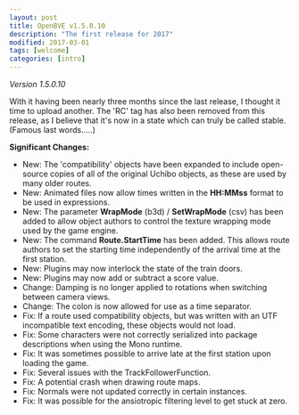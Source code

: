 ```yaml
---
layout: post
title: OpenBVE v1.5.0.10
description: "The first release for 2017"
modified: 2017-03-01
tags: [welcome]
categories: [intro]
---
```



*Version 1.5.0.10*

With it having been nearly three months since the last release, I thought it time to upload another.
The 'RC' tag has also been removed from this release, as I believe that it's now in a state which can truly be called stable. (Famous last words.....)

**Significant Changes:**
* New: The 'compatibility' objects have been expanded to include open-source copies of all of the original Uchibo objects, as these are used by many older routes.
* New: Animated files now allow times written in the __HH:MMss__ format to be used in expressions.
* New: The parameter __WrapMode__ (b3d) / __SetWrapMode__  (csv) has been added to allow object authors to control the texture wrapping mode used by the game engine.
* New: The command __Route.StartTime__ has been added. This allows route authors to set the starting time independently of the arrival time at the first station.
* New: Plugins may now interlock the state of the train doors.
* New: Plugins may now add or subtract a score value.
* Change: Damping is no longer applied to rotations when switching between camera views.
* Change: The colon is now allowed for use as a time separator.
* Fix: If a route used compatibility objects, but was written with an UTF incompatible text encoding, these objects would not load.
* Fix: Some characters were not correctly serialized into package descriptions when using the Mono runtime.
* Fix: It was sometimes possible to arrive late at the first station upon loading the game.
* Fix: Several issues with the TrackFollowerFunction.
* Fix: A potential crash when drawing route maps.
* Fix: Normals were not updated correctly in certain instances.
* Fix: It was possible for the ansiotropic filtering level to get stuck at zero.